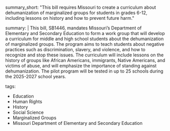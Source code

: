 summary_short: "This bill requires Missouri to create a curriculum about dehumanization of marginalized groups for students in grades 6-12, including lessons on history and how to prevent future harm."

summary: |
  This bill, SB1446, mandates Missouri’s Department of Elementary and Secondary Education to form a work group that will develop a curriculum for middle and high school students about the dehumanization of marginalized groups. The program aims to teach students about negative practices such as discrimination, slavery, and violence, and how to recognize and stop these issues. The curriculum will include lessons on the history of groups like African Americans, immigrants, Native Americans, and victims of abuse, and will emphasize the importance of standing against dehumanization. The pilot program will be tested in up to 25 schools during the 2025-2027 school years.

tags:
  - Education
  - Human Rights
  - History
  - Social Science
  - Marginalized Groups
  - Missouri Department of Elementary and Secondary Education
